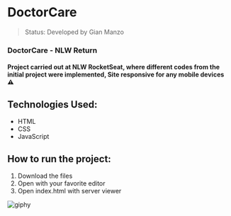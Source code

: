 # DoctorCare

> Status: Developed by Gian Manzo

### DoctorCare - NLW Return

#### Project carried out at NLW RocketSeat, where different codes from the initial project were implemented, Site responsive for any mobile devices ⚠️


## Technologies Used:

- HTML
- CSS
- JavaScript

## How to run the project:

1. Download the files
2. Open with your favorite editor
3. Open index.html with server viewer

![giphy](https://user-images.githubusercontent.com/89868792/167313657-35a08f0d-a0f4-4408-815b-c8f9290cccd2.gif)
